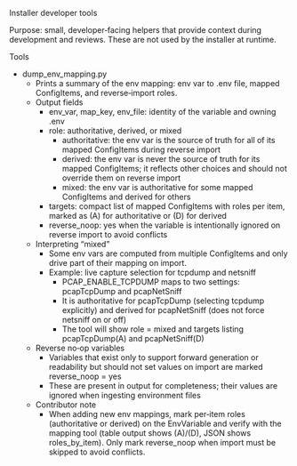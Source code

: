 Installer developer tools

Purpose: small, developer‑facing helpers that provide context during development and reviews. These are not used by the installer at runtime.

Tools
- dump_env_mapping.py
  - Prints a summary of the env mapping: env var to .env file, mapped ConfigItems, and reverse‑import roles.
  - Output fields
    - env_var, map_key, env_file: identity of the variable and owning .env
    - role: authoritative, derived, or mixed
      - authoritative: the env var is the source of truth for all of its mapped ConfigItems during reverse import
      - derived: the env var is never the source of truth for its mapped ConfigItems; it reflects other choices and should not override them on reverse import
      - mixed: the env var is authoritative for some mapped ConfigItems and derived for others
    - targets: compact list of mapped ConfigItems with roles per item, marked as (A) for authoritative or (D) for derived
    - reverse_noop: yes when the variable is intentionally ignored on reverse import to avoid conflicts
  - Interpreting “mixed”
    - Some env vars are computed from multiple ConfigItems and only drive part of their mapping on import.
    - Example: live capture selection for tcpdump and netsniff
      - PCAP_ENABLE_TCPDUMP maps to two settings: pcapTcpDump and pcapNetSniff
      - It is authoritative for pcapTcpDump (selecting tcpdump explicitly) and derived for pcapNetSniff (does not force netsniff on or off)
      - The tool will show role = mixed and targets listing pcapTcpDump(A) and pcapNetSniff(D)
  - Reverse no‑op variables
    - Variables that exist only to support forward generation or readability but should not set values on import are marked reverse_noop = yes
    - These are present in output for completeness; their values are ignored when ingesting environment files
  - Contributor note
    - When adding new env mappings, mark per‑item roles (authoritative or derived) on the EnvVariable and verify with the mapping tool (table output shows (A)/(D), JSON shows roles_by_item). Only mark reverse_noop when import must be skipped to avoid conflicts.
